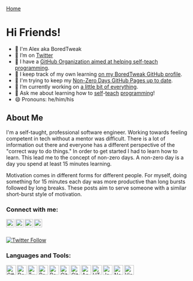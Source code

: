 [Home](README.md)

# Hi Friends! 

- 👋 I'm Alex aka BoredTweak
- 🤔 I’m on [Twitter][twitter]
- 📖 I have a [GitHub Organization aimed at helping self-teach programming][non-zero-days-gh-organization].
- 📒 I keep track of my own learning [on my BoredTweak GitHub profile][boredtweak-gh].
- 🧱 I'm trying to keep my [Non-Zero Days GitHub Pages up to date][non-zero-days-gh-pages].
- 🔭 I’m currently working on [a little bit of everything](https://github.com/BoredTweak/Miscellaneous).
- 💬 Ask me about learning how to [self](https://www.youtube.com/channel/UCT0hVofKq8CM8k8QBiUmpOw)-[teach](https://github.com/Non-Zero-Days) [programming](https://github.com/BoredTweak/Exercises)!
- 😄 Pronouns: he/him/his

## About Me

I'm a self-taught, professional software engineer. Working towards feeling competent in tech without a mentor was difficult. There is a lot of information out there and everyone has a different perspective of the "correct way to do things." In order to get started I had to learn how to learn. This lead me to the concept of non-zero days. A non-zero day is a day you spend at least 15 minutes learning.

Motivation comes in different forms for different people. For myself, doing something for 15 minutes each day was more productive than long bursts followed by long breaks. These posts aim to serve someone with a similar short-burst style of motivation. 

### Connect with me:

[<img align="left" alt="BoredTweak | Email" width="22px" src="https://cdn.jsdelivr.net/npm/simple-icons@3.13.0/icons/gmail.svg" />][email]
[<img align="left" alt="BoredTweak | YouTube" width="22px" src="https://cdn.jsdelivr.net/npm/simple-icons@v3/icons/youtube.svg" />][youtube]
[<img align="left" alt="BoredTweak | Twitter" width="22px" src="https://cdn.jsdelivr.net/npm/simple-icons@v3/icons/twitter.svg" />][twitter]
[<img align="left" alt="BoredTweak | LinkedIn" width="22px" src="https://cdn.jsdelivr.net/npm/simple-icons@v3/icons/linkedin.svg" />][linkedin]

<br/>
<br/>

[![Twitter Follow](https://img.shields.io/twitter/follow/BoredTweak?color=1DA1F2&logo=twitter&style=for-the-badge)](https://twitter.com/intent/follow?screen_name=boredtweak)

### Languages and Tools:

[<img align="left" alt="C#" width="26px" src="https://cdn.jsdelivr.net/npm/simple-icons@5.9.0/icons/csharp.svg" />][csharp-demo]
[<img align="left" alt="Docker" width="26px" src="https://cdn.jsdelivr.net/npm/simple-icons@3.13.0/icons/docker.svg" />][docker-demo]
[<img align="left" alt="TypeScript" width="26px" src="https://cdn.jsdelivr.net/npm/simple-icons@3.13.0/icons/typescript.svg" />][js-demo]
[<img align="left" alt="React" width="26px" src="https://cdn.jsdelivr.net/npm/simple-icons@3.13.0/icons/react.svg" />][react-demo]
[<img align="left" alt="Postgres" width="26px" src="https://cdn.jsdelivr.net/npm/simple-icons@3.13.0/icons/postgresql.svg" />][postgres-demo]
[<img align="left" alt="Git" width="26px" src="https://cdn.jsdelivr.net/npm/simple-icons@3.13.0/icons/git.svg" />][git-demo]
[<img align="left" alt="GitHub" width="26px" src="https://cdn.jsdelivr.net/npm/simple-icons@3.13.0/icons/github.svg" />][git-demo]
[<img align="left" alt="Angular" width="26px" src="https://cdn.jsdelivr.net/npm/simple-icons@3.13.0/icons/angular.svg" />][chorehelper-demo]
[<img align="left" alt="HTML5" width="26px" src="https://cdn.jsdelivr.net/npm/simple-icons@3.13.0/icons/html5.svg" />][chorehelper-demo]
[<img align="left" alt="JavaScript" width="26px" src="https://cdn.jsdelivr.net/npm/simple-icons@3.13.0/icons/javascript.svg" />][js-demo]
[<img align="left" alt="Node.js" width="26px" src="https://cdn.jsdelivr.net/npm/simple-icons@3.13.0/icons/node-dot-js.svg" />][node-demo]
[<img align="left" alt="Visual Studio Code" width="26px" src="https://cdn.jsdelivr.net/npm/simple-icons@3.13.0/icons/visualstudiocode.svg" />][chorehelper-demo]

[non-zero-days-gh-organization]: https://github.com/Non-Zero-Days
[non-zero-days-gh-pages]: https://non-zero-days.github.io/
[boredtweak-gh]: https://github.com/BoredTweak
[email]: mailto:alex.elia42@gmail.com
[youtube]: https://www.youtube.com/channel/UCT0hVofKq8CM8k8QBiUmpOw
[twitter]: https://twitter.com/BoredTweak
[linkedin]: https://www.linkedin.com/in/alex-elia/
[chorehelper-demo]: https://github.com/BoredTweak/ChoreHelper
[csharp-demo]:https://github.com/BoredTweak/Miscellaneous/tree/main/CSharp
[js-demo]: https://github.com/BoredTweak/Miscellaneous/tree/main/JavaScript
[react-demo]:https://github.com/BoredTweak/Miscellaneous/tree/main/React
[node-demo]: https://github.com/BoredTweak/Miscellaneous/tree/main/Node
[postgres-demo]:https://github.com/BoredTweak/Miscellaneous/tree/main/Postgres
[git-demo]: https://www.youtube.com/playlist?list=PLAqJ1EkmbEM2OTI0Ybor-IA7LUD6iVQ1Y
[docker-demo]: https://github.com/BoredTweak/Miscellaneous/tree/main/Docker